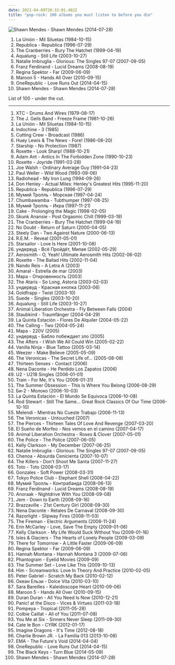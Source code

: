 ```yaml
---
date: 2021-04-09T20:33:01.402Z
title: "pop-rock: 100 albums you must listen to before you die"
---
```

![Shawn Mendes - Shawn Mendes (2014-07-28)](http://coverartarchive.org/release/c089a4bd-dfc4-4583-a381-2c4b4541808d/10650592968-500.jpg "Shawn Mendes - Shawn Mendes (2014-07-28)")
<ol class="albums">
<li data-cover="https://img.discogs.com/xXsuSSgDoqDQxdNSs4eG5Qbs2Js=/fit-in/600x600/filters:strip_icc():format(jpeg):mode_rgb():quality(90)/discogs-images/R-6867745-1428334370-7374.jpeg.jpg" data-tags="spanish, new wave, spain, españa, pop-rock, movida, iveldie best of 1984, mil siluetas, lobo en paris" role="button">La Unión - Mil Siluetas (1984-10-15)</li>
<li data-cover="http://coverartarchive.org/release/c6bee5c2-f5b2-3339-ab89-a13f7d7c1f41/13753506399-500.jpg" data-tags="female vocalists, indie rock, 90s, pop-rock" role="button">Republica - Republica (1996-07-29)</li>
<li data-cover="https://img.discogs.com/zonqhzeLNgC07fqdcsZ5OrZ7h8k=/fit-in/565x606/filters:strip_icc():format(jpeg):mode_rgb():quality(90)/discogs-images/R-7768449-1448613040-9659.jpeg.jpg" data-tags="rock, alternative, 90s" role="button">The Cranberries - Bury The Hatchet (1999-04-19)</li>
<li data-cover="https://img.discogs.com/3Sm3W8uRKa4ng_mHSjtC02riH8A=/fit-in/150x150/filters:strip_icc():format(jpeg):mode_rgb():quality(90)/discogs-images/R-2208233-1323194011.jpeg.jpg" data-tags="soundtrack, jazz, chill, alternative, power pop, singer-songwriter, britpop, pop-rock, amaranth, purchase, hard to find, maarts, still life, happy at work, favorite cds, thoughtfully, wanted album, granka, go get it" role="button">Aqualung - Still Life (2003-10-27)</li>
<li data-cover="http://coverartarchive.org/release/c5ce43f8-80d8-40c4-906a-b5d88bf731f3/7462265532-500.jpg" data-tags="pop" role="button">Natalie Imbruglia - Glorious: The Singles 97-07 (2007-09-05)</li>
<li data-cover="https://img.discogs.com/Y-Yi_ggmQSrqk6fzQ8ZlIHcG2IA=/fit-in/600x614/filters:strip_icc():format(jpeg):mode_rgb():quality(90)/discogs-images/R-813412-1333386623.jpeg.jpg" data-tags="uk, pop-rock, tom1, coolwench" role="button">Franz Ferdinand - Lucid Dreams (2008-08-19)</li>
<li data-cover="http://coverartarchive.org/release/8de3f2da-225f-49de-bb40-7a58e3bb0518/3715735677-500.jpg" data-tags="pop, piano, anti-folk, indie, alternative, indie pop, indie rock, 00s" role="button">Regina Spektor - Far (2009-06-09)</li>
<li data-cover="https://img.discogs.com/4sJ6SVYCfJ7DnGKLNrUN3vvIINE=/fit-in/600x600/filters:strip_icc():format(jpeg):mode_rgb():quality(90)/discogs-images/R-2523213-1476638969-6988.jpeg.jpg" data-tags="pop, maroon 5" role="button">Maroon 5 - Hands All Over (2010-09-15)</li>
<li data-cover="http://coverartarchive.org/release/5101573a-1211-49b6-b77c-fd8a2ef80210/8004109826-500.jpg" data-tags="pop-rock" role="button">OneRepublic - Love Runs Out (2014-04-15)</li>
<li data-cover="http://coverartarchive.org/release/c089a4bd-dfc4-4583-a381-2c4b4541808d/10650592968-500.jpg" data-tags="pop" role="button">Shawn Mendes - Shawn Mendes (2014-07-28)</li>
</ol>
List of 100 - under the cut.
<!-- more -->

_________________

<ol class="albums">
<li data-cover="https://via.placeholder.com/450" data-tags="new wave" role="button">
XTC - Drums And Wires (1979-08-17)
</li>
<li data-cover="https://img.discogs.com/LNIJeVHZOTdUuJ2X_N5C0mZYFWE=/fit-in/549x546/filters:strip_icc():format(jpeg):mode_rgb():quality(90)/discogs-images/R-5333220-1390773150-7639.jpeg.jpg" data-tags="80s" role="button">
The J. Geils Band - Freeze Frame (1981-10-26)
</li>
<li data-cover="https://img.discogs.com/xXsuSSgDoqDQxdNSs4eG5Qbs2Js=/fit-in/600x600/filters:strip_icc():format(jpeg):mode_rgb():quality(90)/discogs-images/R-6867745-1428334370-7374.jpeg.jpg" data-tags="spanish, new wave, spain, españa, pop-rock, movida, iveldie best of 1984, mil siluetas, lobo en paris" role="button">
La Unión - Mil Siluetas (1984-10-15)
</li>
<li data-cover="http://coverartarchive.org/release/9a3e8e67-fd9a-4f34-bd2f-706d1abc5cca/18002840744-500.jpg" data-tags="pop, rock, 80s, new wave, synthpop, male vocalists, pop-rock, france, irack" role="button">
Indochine - 3 (1985)
</li>
<li data-cover="https://img.discogs.com/2SgB42_HSgvVJGTAZ8GIEp1rE7g=/fit-in/600x600/filters:strip_icc():format(jpeg):mode_rgb():quality(90)/discogs-images/R-1509509-1265976464.jpeg.jpg" data-tags="80s" role="button">
Cutting Crew - Broadcast (1986)
</li>
<li data-cover="http://coverartarchive.org/release/6de1a93b-259d-346b-b2e9-6e9be91f2557/21934953077-500.jpg" data-tags="80s, rock" role="button">
Huey Lewis & The News - Fore! (1986-08-20)
</li>
<li data-cover="https://img.discogs.com/li6_jIDYQpWodxZn8rkHyInht7c=/fit-in/600x600/filters:strip_icc():format(jpeg):mode_rgb():quality(90)/discogs-images/R-1239136-1356563111-3834.jpeg.jpg" data-tags="80s, nothings gonna stop us now, beat patrol, set the night to music, babylon" role="button">
Starship - No Protection (1987)
</li>
<li data-cover="http://coverartarchive.org/release/7f73dca2-79e7-302d-bb09-1a5db381e7f2/7443754160-500.jpg" data-tags="pop, 80s" role="button">
Roxette - Look Sharp! (1988-10-21)
</li>
<li data-cover="http://coverartarchive.org/release/83dbe745-62df-4daa-9547-83db91138a80/4710532020-500.jpg" data-tags="80s, british, new wave, post-punk, glam rock, new romantic" role="button">
Adam Ant - Antics In The Forbidden Zone (1990-10-23)
</li>
<li data-cover="https://img.discogs.com/0NOMf8Yk7O_Djhb8UPJDdvuWEOc=/fit-in/600x540/filters:strip_icc():format(jpeg):mode_rgb():quality(90)/discogs-images/R-12255979-1531540052-2119.jpeg.jpg" data-tags="roxette, 90s, pop" role="button">
Roxette - Joyride (1991-03-28)
</li>
<li data-cover="http://coverartarchive.org/release/b4152d8a-7f01-4b44-b823-2c0bfbe39f8a/17004650231-500.jpg" data-tags="classic rock, rock, hard rock, blues" role="button">
Joe Walsh - Ordinary Average Guy (1991-04-23)
</li>
<li data-cover="http://coverartarchive.org/release/6b8010bb-37c8-3ffc-9e2c-b446d177b24a/23522526719-500.jpg" data-tags="rock" role="button">
Paul Weller - Wild Wood (1993-09-06)
</li>
<li data-cover="http://coverartarchive.org/release/13c58395-5df0-4db3-8513-5c2d87bfbd7c/10359692033-500.jpg" data-tags="alternative rock, rock" role="button">
Radiohead - My Iron Lung (1994-09-26)
</li>
<li data-cover="http://coverartarchive.org/release/9cd9686a-b953-4c9c-818e-03256cb96dd3/9505339640-500.jpg" data-tags="rock, 80s, soft rock" role="button">
Don Henley - Actual Miles: Henley's Greatest Hits (1995-11-20)
</li>
<li data-cover="http://coverartarchive.org/release/c6bee5c2-f5b2-3339-ab89-a13f7d7c1f41/13753506399-500.jpg" data-tags="female vocalists, indie rock, 90s, pop-rock" role="button">
Republica - Republica (1996-07-29)
</li>
<li data-cover="https://img.discogs.com/Z3k4WScRca3dg26gDogwYFL1N3k=/fit-in/556x600/filters:strip_icc():format(jpeg):mode_rgb():quality(90)/discogs-images/R-5197595-1387193447-1676.jpeg.jpg" data-tags="russian rock, rock, pop-rock, russian" role="button">
Мумий Тролль - Морская (1997-04-24)
</li>
<li data-cover="http://coverartarchive.org/release/e2da61ad-6406-349f-b096-e354858c0d00/23161775745-500.jpg" data-tags="pop, alternative, rock" role="button">
Chumbawamba - Tubthumper (1997-08-25)
</li>
<li data-cover="http://coverartarchive.org/release/d768f402-e6ad-443b-9551-5c9e2f25ab9d/12162231602-500.jpg" data-tags="rock, 90s, alternative" role="button">
Мумий Тролль - Икра (1997-11-21)
</li>
<li data-cover="http://coverartarchive.org/release/d0c81325-1494-4afe-84be-3466f3858ccc/23449580297-500.jpg" data-tags="alternative" role="button">
Cake - Prolonging the Magic (1998-02-05)
</li>
<li data-cover="http://coverartarchive.org/release/15e1eb52-208e-4f7f-9112-5efbf5d8db25/1665622673-500.jpg" data-tags="alternative rock, 90s, rock" role="button">
Skunk Anansie - Post Orgasmic Chill (1999-03-19)
</li>
<li data-cover="https://img.discogs.com/zonqhzeLNgC07fqdcsZ5OrZ7h8k=/fit-in/565x606/filters:strip_icc():format(jpeg):mode_rgb():quality(90)/discogs-images/R-7768449-1448613040-9659.jpeg.jpg" data-tags="rock, alternative, 90s" role="button">
The Cranberries - Bury The Hatchet (1999-04-19)
</li>
<li data-cover="http://coverartarchive.org/release/babc0460-f5b0-47e9-abae-0b9df6b87deb/14791398017-500.jpg" data-tags="rock, ska" role="button">
No Doubt - Return of Saturn (2000-04-05)
</li>
<li data-cover="https://img.discogs.com/-fdhbN1BEUnnsLZyJ5n2PgOizds=/fit-in/500x500/filters:strip_icc():format(jpeg):mode_rgb():quality(90)/discogs-images/R-5567727-1396770793-4134.jpeg.jpg" data-tags="jazz" role="button">
Steely Dan - Two Against Nature (2000-06-13)
</li>
<li data-cover="http://coverartarchive.org/release/0adf4299-fc93-327f-8bc1-2c6d65bdc507/3113582104-500.jpg" data-tags="alternative, 00s, rock" role="button">
R.E.M. - Reveal (2001-05-01)
</li>
<li data-cover="https://img.discogs.com/E7K2dUvuC731u-MhaenRXESSYbk=/fit-in/600x596/filters:strip_icc():format(jpeg):mode_rgb():quality(90)/discogs-images/R-1320995-1209578279.jpeg.jpg" data-tags="britpop, british" role="button">
Starsailor - Love Is Here (2001-10-08)
</li>
<li data-cover="https://img.discogs.com/FtddetwW9ud361NHaEUCEb-Tae8=/fit-in/600x595/filters:strip_icc():format(jpeg):mode_rgb():quality(90)/discogs-images/R-2184930-1290789309.jpeg.jpg" data-tags="undervud, pop-rock" role="button">
ундервуд - Всё Пройдёт, Милая (2002-05-29)
</li>
<li data-cover="http://coverartarchive.org/release/9ec018cb-6501-3720-9e05-fa8117d30a3d/11025348655-500.jpg" data-tags="hard rock" role="button">
Aerosmith - O, Yeah! Ultimate Aerosmith Hits (2002-06-02)
</li>
<li data-cover="http://coverartarchive.org/release/a3b6ee6a-1bb5-46e9-9718-78e676cd8fdd/2001384850-500.jpg" data-tags="roxette" role="button">
Roxette - The Ballad Hits (2002-11-04)
</li>
<li data-cover="http://coverartarchive.org/release/6d722359-15e0-4691-8223-9e10a77265df/4672052519-500.jpg" data-tags="brazilian, pop-rock" role="button">
Nando Reis - A Letra A (2003)
</li>
<li data-cover="http://coverartarchive.org/release/07906a09-22dc-4243-ae57-624720962e6b/26126944861-500.jpg" data-tags="female vocalists" role="button">
Amaral - Estrella de mar (2003)
</li>
<li data-cover="http://coverartarchive.org/release/dd729d06-09cc-49dc-8bc7-e09fd3006248/27801265989-500.jpg" data-tags="pop-rock, russian rock" role="button">
Мара - Откровенность (2003)
</li>
<li data-cover="http://coverartarchive.org/release/d3cf2f17-2dd6-4dcc-92bc-00d1fd4ec509/4809733267-500.jpg" data-tags="rock, punk rock, pop punk, alternative" role="button">
The Ataris - So Long, Astoria (2003-02-03)
</li>
<li data-cover="https://img.discogs.com/2SHWUIZlhwNj6WRoKx-RaQVqV4s=/fit-in/600x529/filters:strip_icc():format(jpeg):mode_rgb():quality(90)/discogs-images/R-2434811-1283867539.jpeg.jpg" data-tags="pop-rock" role="button">
ундервуд - Красная кнопка (2003-06)
</li>
<li data-cover="https://img.discogs.com/ga5kJ2dtGz6Vdr0QR1u4P8fXC7w=/fit-in/300x300/filters:strip_icc():format(jpeg):mode_rgb():quality(90)/discogs-images/R-257997-1130717845.jpeg.jpg" data-tags="electronic, electronica, trip-hop, 80s, electro, synth pop, england, trip hop, synthpop, triphop, pop-rock, bath, synth-pop, west country, primary, south west, groove-y" role="button">
Goldfrapp - Twist (2003-10)
</li>
<li data-cover="http://coverartarchive.org/release/1afe7e41-7c77-4e13-90e5-f170404ad3df/13703071855-500.jpg" data-tags="alternative, brit-pop, alternative britpop, alternative rock, 90s" role="button">
Suede - Singles (2003-10-20)
</li>
<li data-cover="https://img.discogs.com/3Sm3W8uRKa4ng_mHSjtC02riH8A=/fit-in/150x150/filters:strip_icc():format(jpeg):mode_rgb():quality(90)/discogs-images/R-2208233-1323194011.jpeg.jpg" data-tags="soundtrack, jazz, chill, alternative, power pop, singer-songwriter, britpop, pop-rock, amaranth, purchase, hard to find, maarts, still life, happy at work, favorite cds, thoughtfully, wanted album, granka, go get it" role="button">
Aqualung - Still Life (2003-10-27)
</li>
<li data-cover="http://coverartarchive.org/release/4d91e5ce-6678-4108-bbb2-c037b0c588ae/22574686040-500.jpg" data-tags="chillout" role="button">
Animal Liberation Orchestra - Fly Between Falls (2004)
</li>
<li data-cover="http://coverartarchive.org/release/cdcf0864-76b7-40df-a6e4-ef14490d4a69/11424942573-500.jpg" data-tags="pop, rock, deutsch, deutschrock, german, pop-rock, deutschpop, staubkind" role="button">
Staubkind - Traumfänger (2004-04-29)
</li>
<li data-cover="https://via.placeholder.com/450" data-tags="pop-rock, latin pop" role="button">
La Quinta Estación - Flores De Alquiler (2004-05-22)
</li>
<li data-cover="http://coverartarchive.org/release/1c44f484-d4de-348a-9df9-06de6e6d2c2b/5679624370-500.jpg" data-tags="rock, alternative, alternative rock, pop rock" role="button">
The Calling - Two (2004-05-24)
</li>
<li data-cover="http://coverartarchive.org/release/c0f52241-5551-4afa-8249-fd2734eb51c8/27793502182-500.jpg" data-tags="pop-rock, russian rock" role="button">
Мара - 220V (2005)
</li>
<li data-cover="http://coverartarchive.org/release/94ac09cb-b36d-46fe-9434-4b11b097db06/18394460007-500.jpg" data-tags="alternative, pop-rock, russian rock" role="button">
ундервуд - Бабло побеждает зло (2005)
</li>
<li data-cover="http://coverartarchive.org/release/466db66a-76be-4409-8429-c4bf29dfbf09/24219190810-500.jpg" data-tags="christian rock" role="button">
The Afters - I Wish We All Could Win (2005-02-22)
</li>
<li data-cover="http://coverartarchive.org/release/fc6eeb51-cc14-38e3-9130-1122000bcf0a/24510421596-500.jpg" data-tags="metal, rock, hard rock, gothic" role="button">
Vanilla Ninja - Blue Tattoo (2005-03-14)
</li>
<li data-cover="https://img.discogs.com/SHetkSfGHW-U4A2apVnf3wIXPFM=/fit-in/600x510/filters:strip_icc():format(jpeg):mode_rgb():quality(90)/discogs-images/R-8055634-1493610768-2742.jpeg.jpg" data-tags="rock, alternative rock, alternative" role="button">
Weezer - Make Believe (2005-05-09)
</li>
<li data-cover="http://coverartarchive.org/release/8fde8d7d-3f56-3d6e-8025-c8e9e5e76038/14903323808-500.jpg" data-tags="pop, pop punk, the veronicas" role="button">
The Veronicas - The Secret Life of... (2005-08-08)
</li>
<li data-cover="http://coverartarchive.org/release/cfb29cba-e5dc-4869-9e3a-e9133e7dc09b/5146171419-500.jpg" data-tags="indie, indie rock, alternative rock, britpop" role="button">
Thirteen Senses - Contact (2006)
</li>
<li data-cover="http://coverartarchive.org/release/6b2235d4-eac6-4d42-9d2e-c3a46dbab436/10431262964-500.jpg" data-tags="he perdido los zapatos" role="button">
Nena Daconte - He Perdido Los Zapatos (2006)
</li>
<li data-cover="http://coverartarchive.org/release/50960a67-c4cc-4845-b722-cf2372d7e5f9/7165424755-500.jpg" data-tags="rock, u2" role="button">
U2 - U218 Singles (2006-01-01)
</li>
<li data-cover="http://coverartarchive.org/release/e5518064-7269-3e9a-9fd9-3cd4be58d23e/8078538085-500.jpg" data-tags="rock" role="button">
Train - For Me, It's You (2006-01-31)
</li>
<li data-cover="http://coverartarchive.org/release/3ce38111-2a30-4a7d-b83f-ab643c7816ca/4254481907-500.jpg" data-tags="pop punk" role="button">
The Summer Obsession - This Is Where You Belong (2006-08-29)
</li>
<li data-cover="https://img.discogs.com/JX4qHWPHttRE2JBYKJbcnqW9a0Q=/fit-in/600x600/filters:strip_icc():format(jpeg):mode_rgb():quality(90)/discogs-images/R-8195889-1507216029-3217.jpeg.jpg" data-tags="rock, alternative, pop-rock, russian rock" role="button">
Би-2 - Молоко (2006-10-03)
</li>
<li data-cover="http://coverartarchive.org/release/d73b9575-a126-48b2-bed0-e4736c88f5c8/10167956151-500.jpg" data-tags="pop-rock, latin pop" role="button">
La Quinta Estación - El Mundo Se Equivoca (2006-10-08)
</li>
<li data-cover="https://img.discogs.com/eoMcdG62Jm05SEttbIor7kD30kY=/fit-in/250x248/filters:strip_icc():format(jpeg):mode_rgb():quality(90)/discogs-images/R-2758947-1348645862-6234.jpeg.jpg" data-tags="rock" role="button">
Rod Stewart - Still The Same... Great Rock Classics Of Our Time (2006-10-10)
</li>
<li data-cover="http://coverartarchive.org/release/785febd6-84e4-4cca-b7ef-f95f9f598b17/15638856505-500.jpg" data-tags="spanish" role="button">
Melendi - Mientras No Cueste Trabajo (2006-11-13)
</li>
<li data-cover="https://img.discogs.com/0OsOxLSran10n63h6Ld9c7OJlbg=/fit-in/590x530/filters:strip_icc():format(jpeg):mode_rgb():quality(90)/discogs-images/R-1767823-1242068367.jpeg.jpg" data-tags="pop" role="button">
The Veronicas - Untouched (2007)
</li>
<li data-cover="http://coverartarchive.org/release/e4237c8d-a535-4586-a421-0513f755d04d/27138528130-500.jpg" data-tags="pop" role="button">
The Pierces - Thirteen Tales Of Love And Revenge (2007-03-20)
</li>
<li data-cover="http://coverartarchive.org/release/c0c3e343-4ad3-4551-8dc7-9bee366d537b/10194948769-500.jpg" data-tags="spanish, folk, celtic, pop-rock, conchi" role="button">
El Sueño de Morfeo - Nos vemos en el camino (2007-04-17)
</li>
<li data-cover="https://img.discogs.com/d3ASlPbUB-4Mz0OMN5xy-q8QVOg=/fit-in/600x600/filters:strip_icc():format(jpeg):mode_rgb():quality(90)/discogs-images/R-8408730-1476926306-1006.jpeg.jpg" data-tags="chillout, pop, rock, 00s, pop-rock, 00s pop, cheer up, 00s rock, just love it, happy times music, 00s pop-rock" role="button">
Animal Liberation Orchestra - Roses & Clover (2007-05-01)
</li>
<li data-cover="http://coverartarchive.org/release/48160058-d239-4b0b-9969-47f73e6cf86f/21477044180-500.jpg" data-tags="rock, 80s" role="button">
The Police - The Police (2007-06-05)
</li>
<li data-cover="http://coverartarchive.org/release/3a386125-77d2-4f40-8533-b9fb7bcf9717/9805970120-500.jpg" data-tags="pop, rock, pop rock" role="button">
Kelly Clarkson - My December (2007-06-25)
</li>
<li data-cover="http://coverartarchive.org/release/c5ce43f8-80d8-40c4-906a-b5d88bf731f3/7462265532-500.jpg" data-tags="pop" role="button">
Natalie Imbruglia - Glorious: The Singles 97-07 (2007-09-05)
</li>
<li data-cover="https://img.discogs.com/hkRBEmiizqwHJfmHOuSUBuFlFHM=/fit-in/600x590/filters:strip_icc():format(jpeg):mode_rgb():quality(90)/discogs-images/R-5228379-1486413422-9331.jpeg.jpg" data-tags="spanish, pop, pop-rock, jonas brothers, spanisch pop, absurda cenicienta chenoa" role="button">
Chenoa - Absurda Cenicienta (2007-10-07)
</li>
<li data-cover="http://coverartarchive.org/release/1511dd98-36f7-42d8-93d3-f2ffcd2d2850/26544747762-500.jpg" data-tags="indie rock" role="button">
The Killers - Don't Shoot Me Santa (2007-11-27)
</li>
<li data-cover="http://coverartarchive.org/release/45038c35-32de-4256-b41b-c2a20cac826f/13758380977-500.jpg" data-tags="rock" role="button">
Toto - Toto (2008-03-17)
</li>
<li data-cover="http://coverartarchive.org/release/b56a21bc-85b7-4dd4-aea7-4898dcc28ad0/4847801754-500.jpg" data-tags="jazz, electro, piano, soft rock, pop-rock, gonzales, zarbi, soft rock revival" role="button">
Gonzales - Soft Power (2008-03-31)
</li>
<li data-cover="https://img.discogs.com/DqeVhbhIG-tn0yfvCdUsq31A8FE=/fit-in/600x600/filters:strip_icc():format(jpeg):mode_rgb():quality(90)/discogs-images/R-1383434-1492787433-1812.jpeg.jpg" data-tags="indie rock" role="button">
Tokyo Police Club - Elephant Shell (2008-04-22)
</li>
<li data-cover="http://coverartarchive.org/release/643d5214-7ca4-4419-8465-f67c86eaef5b/10070958476-500.jpg" data-tags="pop-rock" role="button">
Мумий Тролль - Контрабанда (2008-06-13)
</li>
<li data-cover="https://img.discogs.com/Y-Yi_ggmQSrqk6fzQ8ZlIHcG2IA=/fit-in/600x614/filters:strip_icc():format(jpeg):mode_rgb():quality(90)/discogs-images/R-813412-1333386623.jpeg.jpg" data-tags="uk, pop-rock, tom1, coolwench" role="button">
Franz Ferdinand - Lucid Dreams (2008-08-19)
</li>
<li data-cover="https://img.discogs.com/Thol1tISH8KWYoi53yNg9p0KgnY=/fit-in/400x399/filters:strip_icc():format(jpeg):mode_rgb():quality(90)/discogs-images/R-1457167-1223908682.jpeg.jpg" data-tags="electro" role="button">
Anoraak - Nightdrive With You (2008-09-08)
</li>
<li data-cover="http://coverartarchive.org/release/84ebfb84-ef67-429a-abcf-ed356cf1f9bb/17209999101-500.jpg" data-tags="female vocalists, jem" role="button">
Jem - Down to Earth (2008-09-16)
</li>
<li data-cover="https://img.discogs.com/tH1HLdOSFEo8_p1Perh7nlSM4tQ=/fit-in/600x536/filters:strip_icc():format(jpeg):mode_rgb():quality(90)/discogs-images/R-1950165-1390315129-9668.jpeg.jpg" data-tags="singer-songwriter, soft rock, pop-rock" role="button">
Brazzaville - 21st Century Girl (2008-09-30)
</li>
<li data-cover="http://coverartarchive.org/release/533fb246-8a8c-477e-afff-4b748ca31819/6355263327-500.jpg" data-tags="spanish, pop-rock, discos 2009" role="button">
Nena Daconte - Retales De Carnaval (2008-09-30)
</li>
<li data-cover="http://coverartarchive.org/release/80529b35-4d5b-4b6a-a101-124737b8d96c/15828000640-500.jpg" data-tags="indie, rock, alternative, 00s indie, indie rock, 00s" role="button">
Razorlight - Slipway Fires (2008-11-03)
</li>
<li data-cover="http://coverartarchive.org/release/b191012a-a793-40b7-9bb1-f0adc12b9362/10429296898-500.jpg" data-tags="pop-rock" role="button">
The Fireman - Electric Arguments (2008-11-24)
</li>
<li data-cover="https://img.discogs.com/IoPytAH2_fifYpRzlbCRYXNdUgE=/fit-in/500x500/filters:strip_icc():format(jpeg):mode_rgb():quality(90)/discogs-images/R-1642586-1234064589.jpeg.jpg" data-tags="female vocalist" role="button">
Erin McCarley - Love, Save The Empty (2009-01-06)
</li>
<li data-cover="http://coverartarchive.org/release/a086fab1-2ee2-35de-875f-79dc9a9ec73a/16167571305-500.jpg" data-tags="pop" role="button">
Kelly Clarkson - My Life Would Suck Without You (2009-01-16)
</li>
<li data-cover="https://img.discogs.com/ZgZLbGkGqrQGRuYinT2A0hCv8js=/fit-in/600x533/filters:strip_icc():format(jpeg):mode_rgb():quality(90)/discogs-images/R-3572382-1502046421-7512.jpeg.jpg" data-tags="post-hardcore" role="button">
Isles & Glaciers - The Hearts of Lonely People (2009-03-09)
</li>
<li data-cover="http://coverartarchive.org/release/bef01324-dd9e-4608-9726-781d68fc26fb/8041117572-500.jpg" data-tags="pop rock, pop punk" role="button">
There for Tomorrow - A Little Faster (2009-06-09)
</li>
<li data-cover="http://coverartarchive.org/release/8de3f2da-225f-49de-bb40-7a58e3bb0518/3715735677-500.jpg" data-tags="pop, piano, anti-folk, indie, alternative, indie pop, indie rock, 00s" role="button">
Regina Spektor - Far (2009-06-09)
</li>
<li data-cover="https://via.placeholder.com/450" data-tags="hannah montana, pop" role="button">
Hannah Montana - Hannah Montana 3 (2009-07-06)
</li>
<li data-cover="http://coverartarchive.org/release/d72bf4d7-3bea-38b5-87df-9ef01eb3b14a/5920957048-500.jpg" data-tags="trip-hop, indie pop, indietronica" role="button">
Phantogram - Eyelid Movies (2009-09)
</li>
<li data-cover="http://coverartarchive.org/release/4631f280-bc71-403f-a8fd-4637974ccf31/17601593140-500.jpg" data-tags="the summer set, rock, powerpop" role="button">
The Summer Set - Love Like This (2009-10-13)
</li>
<li data-cover="http://coverartarchive.org/release/6a0af0af-e018-4719-9e8c-c8d0a557b116/5086053899-500.jpg" data-tags="love metal" role="button">
Him - Screamworks: Love In Theory And Practice (2010-02-05)
</li>
<li data-cover="https://img.discogs.com/-8aBOmFQ8fB3TokkT7RCF20_3uk=/fit-in/471x468/filters:strip_icc():format(jpeg):mode_rgb():quality(90)/discogs-images/R-7332044-1439106554-9938.jpeg.jpg" data-tags="singer-songwriter, rock" role="button">
Peter Gabriel - Scratch My Back (2010-02-12)
</li>
<li data-cover="http://coverartarchive.org/release/6dff58c1-a8e7-4955-838b-3ad5e5c5994f/6920259357-500.jpg" data-tags="ukrainian" role="button">
Океан Ельзи - Dolce Vita (2010-03-10)
</li>
<li data-cover="http://coverartarchive.org/release/af33bbb3-7977-417c-8620-68cdc6f028d1/16108982654-500.jpg" data-tags="female vocalist" role="button">
Sara Bareilles - Kaleidoscope Heart (2010-09-06)
</li>
<li data-cover="https://img.discogs.com/4sJ6SVYCfJ7DnGKLNrUN3vvIINE=/fit-in/600x600/filters:strip_icc():format(jpeg):mode_rgb():quality(90)/discogs-images/R-2523213-1476638969-6988.jpeg.jpg" data-tags="pop, maroon 5" role="button">
Maroon 5 - Hands All Over (2010-09-15)
</li>
<li data-cover="https://img.discogs.com/QxiKXdNbfsYog2pNrrVH6hELN5s=/fit-in/600x600/filters:strip_icc():format(jpeg):mode_rgb():quality(90)/discogs-images/R-6362143-1417418716-5367.jpeg.jpg" data-tags="new wave" role="button">
Duran Duran - All You Need Is Now (2010-12-21)
</li>
<li data-cover="http://coverartarchive.org/release/dafe15c2-5fb9-4a5f-9b12-df031d3b0e9b/2103470066-500.jpg" data-tags="alternative rock" role="button">
Panic! at the Disco - Vices & Virtues (2011-03-18)
</li>
<li data-cover="http://coverartarchive.org/release/d8199a0d-1da7-4a95-bacd-bcc16b593ac6/8127630838-500.jpg" data-tags="indie" role="button">
Pompeya - Tropical (2011-05-28)
</li>
<li data-cover="http://coverartarchive.org/release/098d397a-6528-4a84-b282-14d19c02e647/5129304980-500.jpg" data-tags="pop, folk, acoustic" role="button">
Colbie Caillat - All of You (2011-07-08)
</li>
<li data-cover="http://coverartarchive.org/release/3c2b6d42-0f71-4345-9b81-ec63ba95bffd/15128577308-500.jpg" data-tags="alternative rock, pop punk" role="button">
You Me at Six - Sinners Never Sleep (2011-09-30)
</li>
<li data-cover="https://img.discogs.com/GUoCCzfOJQB-n77n93hyLFoMGOQ=/fit-in/600x600/filters:strip_icc():format(jpeg):mode_rgb():quality(90)/discogs-images/R-3388725-1337018898-7939.jpeg.jpg" data-tags="indie rock, singer-songwriter, pop-rock" role="button">
Cate le Bon - CYRK (2012-01-17)
</li>
<li data-cover="http://coverartarchive.org/release/b1dc23a8-9e22-4383-b984-c82c90aab22a/6798237645-500.jpg" data-tags="indie, alternative, indie rock" role="button">
Imagine Dragons - It's Time (2012-08-18)
</li>
<li data-cover="http://coverartarchive.org/release/e563292f-5a19-4cf4-87ca-a6820f9dc96e/8566278172-500.jpg" data-tags="alternative rock, reggae, alternative metal, ska punk, male vocalists, pop-rock, skate punk, rap rock" role="button">
Charlie Brown JR. - La Familia 013 (2013-10-08)
</li>
<li data-cover="https://img.discogs.com/C5cPvfVvQcfRgChptE_apUjWi6Y=/fit-in/600x600/filters:strip_icc():format(jpeg):mode_rgb():quality(90)/discogs-images/R-5543434-1398245863-5962.jpeg.jpg" data-tags="2014: albums" role="button">
EMA - The Future's Void (2014-04-04)
</li>
<li data-cover="http://coverartarchive.org/release/5101573a-1211-49b6-b77c-fd8a2ef80210/8004109826-500.jpg" data-tags="pop-rock" role="button">
OneRepublic - Love Runs Out (2014-04-15)
</li>
<li data-cover="http://coverartarchive.org/release/5bde1d21-eff2-4a6a-8e50-de9fd2051520/9200442958-500.jpg" data-tags="blues rock, rock, indie rock" role="button">
The Black Keys - Turn Blue (2014-05-09)
</li>
<li data-cover="http://coverartarchive.org/release/c089a4bd-dfc4-4583-a381-2c4b4541808d/10650592968-500.jpg" data-tags="pop" role="button">
Shawn Mendes - Shawn Mendes (2014-07-28)
</li>
</ol>